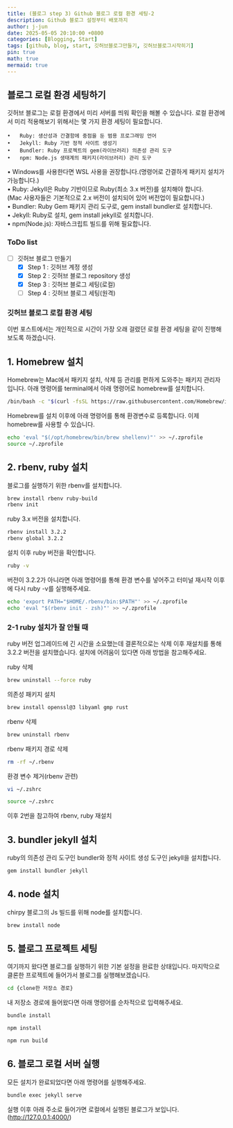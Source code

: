 ```yaml
---
title: (블로그 step 3) Github 블로그 로컬 환경 세팅-2
description: Github 블로그 설정부터 배포까지
author: j-jun
date: 2025-05-05 20:10:00 +0800
categories: [Blogging, Start]
tags: [github, blog, start, 깃허브블로그만들기, 깃허브블로그시작히기]
pin: true
math: true
mermaid: true
---
```


## 블로그 로컬 환경 세팅하기

깃허브 블로그는 로컬 환경에서 미리 서버를 띄워 확인을 해볼 수 있습니다. 로컬 환경에서 미리 적용해보기 위해서는 몇 가지 환경 세팅이 필요합니다.
<br>

	•	Ruby: 생산성과 간결함에 중점을 둔 범용 프로그래밍 언어
	•	Jekyll: Ruby 기반 정적 사이트 생성기
	•	Bundler: Ruby 프로젝트의 gem(라이브러리) 의존성 관리 도구
	•	npm: Node.js 생태계의 패키지(라이브러리) 관리 도구

•	Windows를 사용한다면 WSL 사용을 권장합니다.(명령어로 간결하게 패키지 설치가 가능합니다.)
<br>
•	Ruby: Jekyll은 Ruby 기반이므로 Ruby(최소 3.x 버전)를 설치해야 합니다.
<br>
(Mac 사용자들은 기본적으로 2.x 버전이 설치되어 있어 버전업이 필요합니다.)
<br>
•	Bundler: Ruby Gem 패키지 관리 도구로, gem install bundler로 설치합니다.
<br>
•	Jekyll: Ruby로 설치, gem install jekyll로 설치합니다.
<br>
•	npm(Node.js): 자바스크립트 빌드를 위해 필요합니다.


### ToDo list
- [ ] 깃허브 블로그 만들기
  - [x] Step 1 : 깃허브 계정 생성
  - [x] Step 2 : 깃허브 블로그 repository 생성
  - [x] Step 3 : 깃허브 블로그 세팅(로컬)
  - [ ] Step 4 : 깃허브 블로그 세팅(원격)
  
### 깃허브 블로그 로컬 환경 세팅
이번 포스트에서는 개인적으로 시간이 가장 오래 걸렸던 로컬 환경 세팅을 같이 진행해보도록 하겠습니다.

## 1. Homebrew 설치
Homebrew는 Mac에서 패키지 설치, 삭제 등 관리를 편하게 도와주는 패키지 관리자입니다.
아래 명령어를 terminal에서 아래 명령어로 homebrew를 설치합니다.

```bash
/bin/bash -c "$(curl -fsSL https://raw.githubusercontent.com/Homebrew/install/HEAD/install.sh)"
```

Homebrew를 설치 이후에 아래 명령어를 통해 환경변수로 등록합니다.
이제 homebrew를 사용할 수 있습니다.
```bash
echo 'eval "$(/opt/homebrew/bin/brew shellenv)"' >> ~/.zprofile
source ~/.zprofile
```

## 2. rbenv, ruby 설치
블로그를 실행하기 위한 rbenv를 설치합니다.
```bash
brew install rbenv ruby-build
rbenv init
```

ruby 3.x 버전을 설치합니다.
```bash
rbenv install 3.2.2
rbenv global 3.2.2
```

설치 이후 ruby 버전을 확인합니다.
```bash
ruby -v
```
버전이 3.2.2가 아니라면 아래 명령어를 통해
환경 변수를 넣어주고 터미널 재시작 이후에 다시 ruby -v를 실행해주세요.
```bash
echo 'export PATH="$HOME/.rbenv/bin:$PATH"' >> ~/.zprofile
echo 'eval "$(rbenv init - zsh)"' >> ~/.zprofile
```

### 2-1 ruby 설치가 잘 안될 때
ruby 버전 업그레이드에 긴 시간을 소요했는데 결론적으로는 삭제 이후 재설치를 통해 3.2.2 버전을 설치했습니다.
설치에 어려움이 있다면 아래 방법을 참고해주세요.

ruby 삭제
```bash
brew uninstall --force ruby
```
의존성 패키지 설치
```bash
brew install openssl@3 libyaml gmp rust
```
rbenv 삭제
```bash
brew uninstall rbenv
```
rbenv 패키지 경로 삭제
```bash
rm -rf ~/.rbenv
```
환경 변수 제거(rbenv 관련)
```bash
vi ~/.zshrc
```
```bash
source ~/.zshrc
```

이후 2번을 참고하여 rbenv, ruby 재설치

## 3. bundler jekyll 설치
ruby의 의존성 관리 도구인 bundler와
정적 사이트 생성 도구인 jekyll을 설치합니다.

```bash
gem install bundler jekyll
```

## 4. node 설치
chirpy 블로그의 Js 빌드를 위해 node를 설치합니다.
```bash
brew install node
```

## 5. 블로그 프로젝트 세팅
여기까지 왔다면 블로그를 실행하기 위한 기본 설정을 완료한 상태입니다.
마지막으로 클론한 프로젝트에 들어가서 블로그를 실행해보겠습니다.
```bash
cd {clone한 저장소 경로}
```
내 저장소 경로에 들어왔다면 아래 명령어를 순차적으로 입력해주세요.
```bash
bundle install
```
```bash
npm install
```
```bash
npm run build
```

## 6. 블로그 로컬 서버 실행
모든 설치가 완료되었다면 아래 명령어를 실행해주세요.
```bash
bundle exec jekyll serve
```
실행 이후 아래 주소로 들어가면 로컬에서 실행된 블로그가 보입니다.
<br>
(http://127.0.0.1:4000/)
